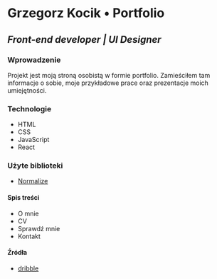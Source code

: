 # Grzegorz Kocik &#8226; Portfolio
## _Front-end developer | UI Designer_

### Wprowadzenie
Projekt jest moją stroną osobistą w formie portfolio. Zamieściłem tam informacje o sobie, moje przykładowe prace oraz prezentacje moich umiejętności.

### Technologie
- HTML
- CSS
- JavaScript
- React

### Użyte biblioteki
- [Normalize]

#### Spis treści
- O mnie
- CV
- Sprawdź mnie
- Kontakt


#### Źródła
- [dribble]


[dribble]: <https://dribbble.com/>
[Normalize]: <https://github.com/necolas/normalize.css/>